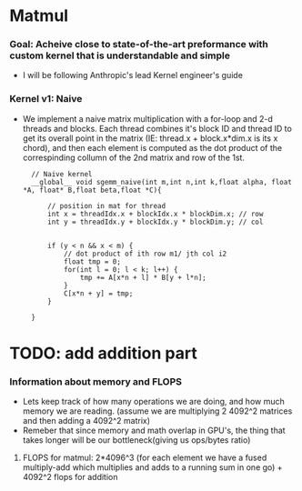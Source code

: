 # Matmul

### Goal: Acheive close to state-of-the-art preformance with custom kernel that is understandable and simple

- I will be following Anthropic's lead Kernel engineer's guide


### Kernel v1: Naive

- We implement a naive matrix multiplication with a for-loop and 2-d threads and blocks. Each thread combines it's block ID and thread ID to get its overall point in the matrix (IE: thread.x + block.x*dim.x is its x chord), and then each element is computed as the dot product of the correspinding collumn of the 2nd matrix and row of the 1st. 


        // Naive kernel
        __global__ void sgemm_naive(int m,int n,int k,float alpha, float *A, float* B,float beta,float *C){

            // position in mat for thread
            int x = threadIdx.x + blockIdx.x * blockDim.x; // row
            int y = threadIdx.y + blockIdx.y * blockDim.y; // col
            

            if (y < n && x < m) {
                // dot product of ith row m1/ jth col i2
                float tmp = 0;
                for(int l = 0; l < k; l++) {
                    tmp += A[x*n + l] * B[y + l*n];
                }
                C[x*n + y] = tmp;
            }

        }

# TODO: add addition part

### Information about memory and FLOPS
- Lets keep track of how many operations we are doing, and how much memory we are reading. (assume we are multiplying 2 4092^2 matrices and then adding a 4092^2 matrix)
- Remeber that since memory and math overlap in GPU's, the thing that takes longer will be our bottleneck(giving us ops/bytes ratio)

1. FLOPS for matmul: 2*4096^3 (for each element we have a fused multiply-add which multiplies and adds to a running sum in one go) + 4092^2 flops for addition